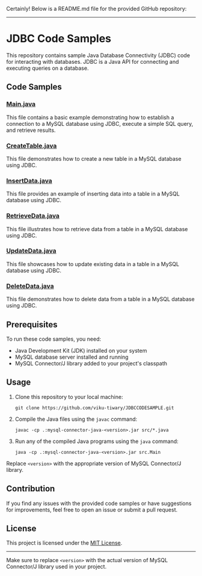 Certainly! Below is a README.md file for the provided GitHub repository:

---

# JDBC Code Samples

This repository contains sample Java Database Connectivity (JDBC) code for interacting with databases. JDBC is a Java API for connecting and executing queries on a database.

## Code Samples

### [Main.java](src/Main.java)

This file contains a basic example demonstrating how to establish a connection to a MySQL database using JDBC, execute a simple SQL query, and retrieve results.

### [CreateTable.java](src/CreateTable.java)

This file demonstrates how to create a new table in a MySQL database using JDBC.

### [InsertData.java](src/InsertData.java)

This file provides an example of inserting data into a table in a MySQL database using JDBC.

### [RetrieveData.java](src/RetrieveData.java)

This file illustrates how to retrieve data from a table in a MySQL database using JDBC.

### [UpdateData.java](src/UpdateData.java)

This file showcases how to update existing data in a table in a MySQL database using JDBC.

### [DeleteData.java](src/DeleteData.java)

This file demonstrates how to delete data from a table in a MySQL database using JDBC.

## Prerequisites

To run these code samples, you need:

- Java Development Kit (JDK) installed on your system
- MySQL database server installed and running
- MySQL Connector/J library added to your project's classpath

## Usage

1. Clone this repository to your local machine:

   ```
   git clone https://github.com/viku-tiwary/JDBCCODESAMPLE.git
   ```

2. Compile the Java files using the `javac` command:

   ```
   javac -cp .:mysql-connector-java-<version>.jar src/*.java
   ```

3. Run any of the compiled Java programs using the `java` command:

   ```
   java -cp .:mysql-connector-java-<version>.jar src.Main
   ```

Replace `<version>` with the appropriate version of MySQL Connector/J library.

## Contribution

If you find any issues with the provided code samples or have suggestions for improvements, feel free to open an issue or submit a pull request.

## License

This project is licensed under the [MIT License](LICENSE).

---

Make sure to replace `<version>` with the actual version of MySQL Connector/J library used in your project.
